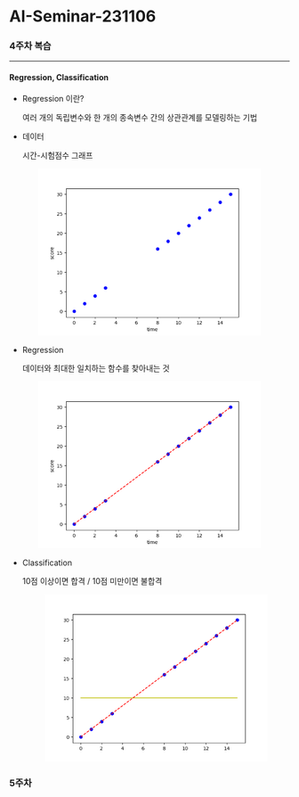 # AI-Seminar-231106

### 4주차 복습
-------
#### Regression, Classification
- Regression 이란?

  여러 개의 독립변수와 한 개의 종속변수 간의 상관관계를 모델링하는 기법

- 데이터

  시간-시험점수 그래프
<p align="center">
  <img src="./result/reg_1.png" width="400" height="300"/>
</p>

- Regression

  데이터와 최대한 일치하는 함수를 찾아내는 것
<p align="center">
  <img src="./result/reg_2.png" width="400" height="300"/>
</p>

- Classification

  10점 이상이면 합격 / 10점 미만이면 불합격
  <p align="center">
  <img src="./result/reg_class_1.png" width="400" height="300"/>
</p>

### 5주차
